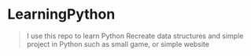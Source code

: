# LearningPython
> I use this repo to learn Python
> Recreate data structures and simple project in Python such as small game, or simple website
